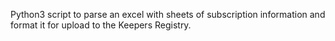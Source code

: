 Python3 script to parse an excel with sheets of subscription information and format it for upload to the Keepers Registry.
